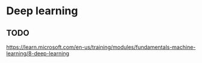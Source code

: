 # Deep learning
## TODO
https://learn.microsoft.com/en-us/training/modules/fundamentals-machine-learning/8-deep-learning